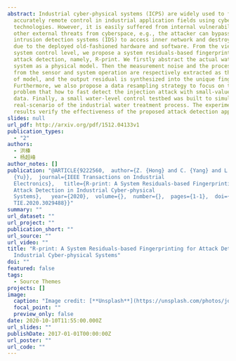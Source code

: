 ```yaml
---
abstract: Industrial cyber-physical systems (ICPS) are widely used to facilitate
  accurately remote control in industrial application fields using cyberspace
  technologies. However, it is easily suffered from internal vulnerabilities and
  other external threats from cyberspace, e.g., the attacker can bypass the
  intrusion detection systems (IDS) to access inner network and destroy devices,
  due to the deployed old-fashioned hardware and software. From the view of the
  system control level, we propose a system residuals-based fingerprinting for
  attack detection, namely, R-print. We firstly abstract the actual water-level
  system as a physical model. Then the measurement noise and the process noise
  from the sensor and system operation are respectively extracted as the input
  of model, and the output residual is synthesized into the unique fingerprint.
  Furthermore, we also propose a data resampling strategy to focus on the
  problem that how to fast detect the injection attack with small-value false
  data. Finally, a small water-level control testbed was built to simulate the
  real-scenario of the industrial water treatment process. The experimental
  results verify the effectiveness of the proposed attack detection approach.
slides: null
url_pdf: http://arxiv.org/pdf/1512.04133v1
publication_types:
  - "2"
authors:
  - 洪榛
  - 杨超峰
author_notes: []
publication: "@ARTICLE{9222560,  author={Z. {Hong} and C. {Yang} and L.
  {Yu}},  journal={IEEE Transactions on Industrial
  Electronics},   title={R-print: A System Residuals-based Fingerprinting for
  Attack Detection in Industrial Cyber-physical
  Systems},   year={2020},  volume={},  number={},  pages={1-1},  doi={10.1109/\
  TIE.2020.3029488}}"
summary: ""
url_dataset: ""
url_project: ""
publication_short: ""
url_source: ""
url_video: ""
title: "R-print: A System Residuals-based Fingerprinting for Attack Detection in
  Industrial Cyber-physical Systems"
doi: ""
featured: false
tags:
  - Source Themes
projects: []
image:
  caption: "Image credit: [**Unsplash**](https://unsplash.com/photos/jdD8gXaTZsc)"
  focal_point: ""
  preview_only: false
date: 2020-10-10T11:55:00.000Z
url_slides: ""
publishDate: 2017-01-01T00:00:00Z
url_poster: ""
url_code: ""
---
```

